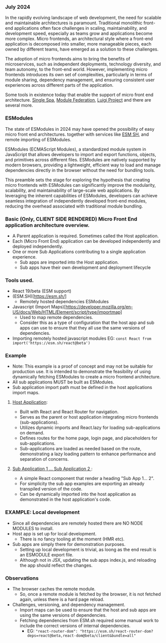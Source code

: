 ### July 2024

In the rapidly evolving landscape of web development, the need for scalable and maintainable architectures is paramount.
Traditional monolithic front-end applications often face challenges in scaling, maintainability, and development speed,
especially as teams grow and applications become more complex. Micro frontends, an architectural style where a front-end
application is decomposed into smaller, more manageable pieces, each owned by different teams, have emerged as a
solution to these challenges.

The adoption of micro frontends aims to bring the benefits of microservices, such as independent deployments, technology
diversity, and team autonomy, to the front-end world. However, implementing micro frontends introduces its own set of
complexities, particularly in terms of module sharing, dependency management, and ensuring consistent user experiences
across different parts of the application.

Some tools in existence today that enable the support of micro front end
architecture. [Single Spa](https://single-spa.js.org/), [Module Federation](https://module-federation.io/), [Luigi Project](https://luigi-project.io/)
and there are several more.

### ESModules

The state of ESModules in 2024 may have opened the possibility of easy micro front end architectures. together with
services like [ESM SH](https://esm.sh/#docs), and remote importing of ESModules.

ESModules (ECMAScript Modules), a standardized module system in JavaScript that allows developers to import and export
functions, objects, and primitives across different files. ESModules are natively supported by modern browsers,
providing a lightweight, efficient way to load and manage dependencies directly in the browser without the need for
bundling tools.

This preamble sets the stage for exploring the hypothesis that creating micro frontends with ESModules can significantly
improve the modularity, scalability, and maintainability of large-scale web applications. By leveraging the inherent
capabilities of ESModules, developers can achieve seamless integration of independently developed front-end modules,
reducing the overhead associated with traditional module bundling.

### Basic (Only, CLIENT SIDE RENDERED) Micro Front End application architecture overview.

- A Parent application is required. Sometimes called the Host application.
- Each (Micro Front End) application can be developed independently and deployed independently.
- One or more Sub Applications contributing to a single application experience.
    - Sub apps are imported into the Host application.
    - Sub apps have their own development and deployment lifecycle

### Tools used.

- React 19/beta (ESM support)
- (ESM.SH)[https://esm.sh/]
    - Remotely hosted dependencies ESModules
- Javascript (Import Maps)[https://developer.mozilla.org/en-US/docs/Web/HTML/Element/script/type/importmap]
    - Used to map remote dependencies.
    - Consider this as a type of configuration that the host app and sub apps can use to ensure that they all use the
      same versions of dependencies.
- Importing remotely hosted javascript modules EG: `const React from import('https://esm.sh/react@beta')`

### Example

- Note: This example is a proof of concept and may not be suitable for production use. It is intended to demonstrate the
  feasibility of using dynamically fetching ESModules to create a micro frontend architecture.
- All sub applications MUST be built as ESModules.
- Sub application import path must be defined in the host applications import maps.

1. [Host Application](example/host.app):
    - Built with React and React Router for navigation.
    - Serves as the parent or host application integrating micro frontends (sub-applications).
    - Utilizes dynamic imports and React.lazy for loading sub-applications on demand.
    - Defines routes for the home page, login page, and placeholders for sub-applications.
    - Sub-applications are loaded as needed based on the route, demonstrating a lazy loading pattern to enhance
      performance and separation of concerns.


2. [Sub Application 1 ... Sub Application 2 ](example/sub.app1):
    - A simple React component that render a heading "Sub App 1... 2".
    - For simplicity the sub app examples are exporting an already transpiled version of the code.
    - Can be dynamically imported into the host application as demonstrated in the host application's code.

### EXAMPLE: Local development

- Since all dependencies are remotely hosted there are NO NODE MODULES to install.
- Host app is set up for local development.
    - There is no fancy tooling at the moment (HMR etc).
- Sub apps are simply there for demonstration purposes.
    - Setting up local development is trivial, as loong as the end result is an ESMODULE export file.
    - Although not in JSX, updating the sub apps index.js, and reloading the app should reflect the changes.

### Observations

- The browser caches the remote module.
    - So, once a remote module is fetched by the browser, it is not fetched again, unless there is a hard page reload.
- Challenges, versioning, and dependency management.
    - Import maps can be used to ensure that the host and sub apps are using the same versions of dependencies.
    - Fetching dependencies from ESM.sh required some manual work to include the correct versions of internal
      dependencies.
        - EG: `"react-router-dom": "https://esm.sh/react-router-dom?deps=react@beta,react-dom@beta/client&bundle=all"`
  
    


 
    

